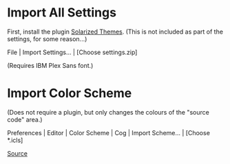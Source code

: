 # Import All Settings

First, install the plugin [Solarized
Themes](https://plugins.jetbrains.com/plugin/12784-solarized-themes).
(This is not included as part of the settings, for some reason...)

File | Import Settings... | [Choose settings.zip]

(Requires IBM Plex Sans font.)

# Import Color Scheme

(Does not require a plugin, but only changes the colours of the
"source code" area.)

Preferences | Editor | Color Scheme | Cog | Import Scheme... | [Choose *.icls]

[Source](https://github.com/jkaving/intellij-colors-solarized)
